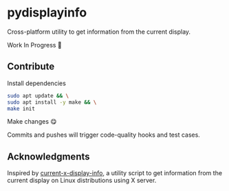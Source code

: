 # pydisplayinfo

Cross-platform utility to get information from the current display.

Work In Progress 🤔

## Contribute

Install dependencies
```sh
sudo apt update && \
sudo apt install -y make && \
make init
```

Make changes 😋


Commits and pushes will trigger code-quality hooks and test cases.


## Acknowledgments

Inspired by
[current-x-display-info](https://github.com/lu0/current-x-display-info),
a utility script to get information from the current display on Linux
distributions using X server.
